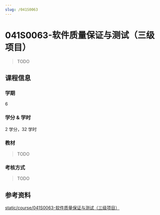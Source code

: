 ```yaml
---
slug: /041S0063
---
```


# 041S0063-软件质量保证与测试（三级项目）

> TODO

## 课程信息

### 学期

6

### 学分 & 学时

2 学分，32 学时

### 教材

> TODO

### 考核方式

> TODO

## 参考资料

[static/course/041S0063-软件质量保证与测试（三级项目）](https://github.com/rurumuri/ysuse-2022/tree/master/static/course/041S0063-软件质量保证与测试（三级项目）)